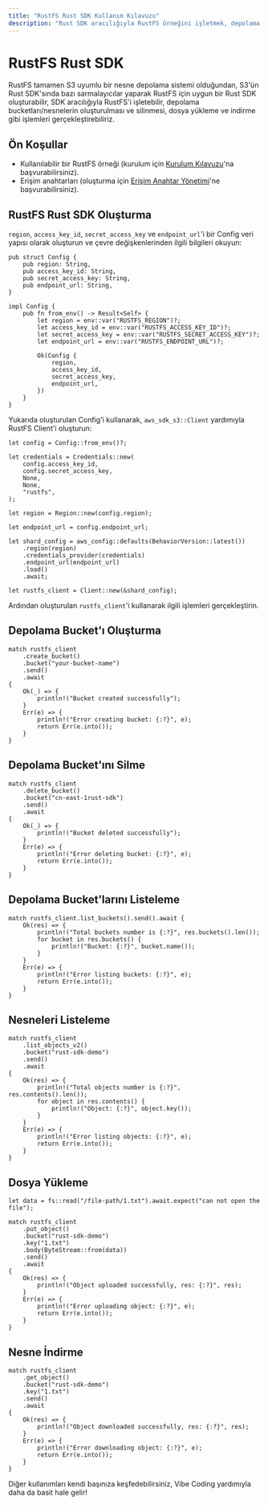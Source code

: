 ```yaml
---
title: "RustFS Rust SDK Kullanım Kılavuzu"
description: "Rust SDK aracılığıyla RustFS örneğini işletmek, depolama bucketları ve nesnelerin oluşturulması ve silinmesi dahil."
---
```


# RustFS Rust SDK

RustFS tamamen S3 uyumlu bir nesne depolama sistemi olduğundan, S3'ün Rust SDK'sında bazı sarmalayıcılar yaparak RustFS için uygun bir Rust SDK oluşturabilir, SDK aracılığıyla RustFS'i işletebilir, depolama bucketları/nesnelerin oluşturulması ve silinmesi, dosya yükleme ve indirme gibi işlemleri gerçekleştirebiliriz.

## Ön Koşullar

- Kullanılabilir bir RustFS örneği (kurulum için [Kurulum Kılavuzu](../../installation/index.md)'na başvurabilirsiniz).
- Erişim anahtarları (oluşturma için [Erişim Anahtar Yönetimi](../../administration/iam/access-token.md)'ne başvurabilirsiniz).

## RustFS Rust SDK Oluşturma

`region`, `access_key_id`, `secret_access_key` ve `endpoint_url`'i bir Config veri yapısı olarak oluşturun ve çevre değişkenlerinden ilgili bilgileri okuyun:

```
pub struct Config {
    pub region: String,
    pub access_key_id: String,
    pub secret_access_key: String,
    pub endpoint_url: String,
}

impl Config {
    pub fn from_env() -> Result<Self> {
        let region = env::var("RUSTFS_REGION")?;
        let access_key_id = env::var("RUSTFS_ACCESS_KEY_ID")?;
        let secret_access_key = env::var("RUSTFS_SECRET_ACCESS_KEY")?;
        let endpoint_url = env::var("RUSTFS_ENDPOINT_URL")?;

        Ok(Config {
            region,
            access_key_id,
            secret_access_key,
            endpoint_url,
        })
    }
}
```

Yukarıda oluşturulan Config'i kullanarak, `aws_sdk_s3::Client` yardımıyla RustFS Client'i oluşturun:

```
let config = Config::from_env()?;

let credentials = Credentials::new(
    config.access_key_id,
    config.secret_access_key,
    None,
    None,
    "rustfs",
);

let region = Region::new(config.region);

let endpoint_url = config.endpoint_url;

let shard_config = aws_config::defaults(BehaviorVersion::latest())
    .region(region)
    .credentials_provider(credentials)
    .endpoint_url(endpoint_url)
    .load()
    .await;

let rustfs_client = Client::new(&shard_config);
```

Ardından oluşturulan `rustfs_client`'i kullanarak ilgili işlemleri gerçekleştirin.

## Depolama Bucket'ı Oluşturma

```
match rustfs_client
    .create_bucket()
    .bucket("your-bucket-name")
    .send()
    .await
{
    Ok(_) => {
        println!("Bucket created successfully");
    }
    Err(e) => {
        println!("Error creating bucket: {:?}", e);
        return Err(e.into());
    }
}
```

## Depolama Bucket'ını Silme

```
match rustfs_client
    .delete_bucket()
    .bucket("cn-east-1rust-sdk")
    .send()
    .await
{
    Ok(_) => {
        println!("Bucket deleted successfully");
    }
    Err(e) => {
        println!("Error deleting bucket: {:?}", e);
        return Err(e.into());
    }
}
```

## Depolama Bucket'larını Listeleme

```
match rustfs_client.list_buckets().send().await {
    Ok(res) => {
        println!("Total buckets number is {:?}", res.buckets().len());
        for bucket in res.buckets() {
            println!("Bucket: {:?}", bucket.name());
        }
    }
    Err(e) => {
        println!("Error listing buckets: {:?}", e);
        return Err(e.into());
    }
}
```

## Nesneleri Listeleme

```
match rustfs_client
    .list_objects_v2()
    .bucket("rust-sdk-demo")
    .send()
    .await
{
    Ok(res) => {
        println!("Total objects number is {:?}", res.contents().len());
        for object in res.contents() {
            println!("Object: {:?}", object.key());
        }
    }
    Err(e) => {
        println!("Error listing objects: {:?}", e);
        return Err(e.into());
    }
}
```

## Dosya Yükleme

```
let data = fs::read("/file-path/1.txt").await.expect("can not open the file");

match rustfs_client
    .put_object()
    .bucket("rust-sdk-demo")
    .key("1.txt")
    .body(ByteStream::from(data))
    .send()
    .await
{
    Ok(res) => {
        println!("Object uploaded successfully, res: {:?}", res);
    }
    Err(e) => {
        println!("Error uploading object: {:?}", e);
        return Err(e.into());
    }
}
```

## Nesne İndirme

```
match rustfs_client
    .get_object()
    .bucket("rust-sdk-demo")
    .key("1.txt")
    .send()
    .await
{
    Ok(res) => {
        println!("Object downloaded successfully, res: {:?}", res);
    }
    Err(e) => {
        println!("Error downloading object: {:?}", e);
        return Err(e.into());
    }
}
```

Diğer kullanımları kendi başınıza keşfedebilirsiniz, Vibe Coding yardımıyla daha da basit hale gelir!